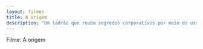 ```yaml
---
layout: filmes
title: A origem
description: "Um ladrão que rouba segredos corporativos por meio do uso da tecnologia de compartilhamento de sonhos, recebe a tarefa inversa de plantar uma ideia na mente de um Diretor Executivo."
---
```


Filme: A origem